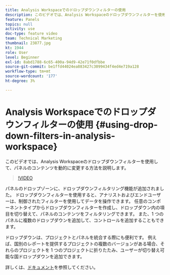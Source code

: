 ```yaml
---
title: Analysis Workspaceでのドロップダウンフィルターの使用
description: このビデオでは、Analysis Workspaceのドロップダウンフィルターを使用して、パネルのコンテンツを動的に変更する方法を説明します。
feature: Panels
topics: null
activity: use
doc-type: feature video
team: Technical Marketing
thumbnail: 23877.jpg
kt: 1944
role: User
level: Beginner
exl-id: 8abd1788-6c65-400a-94d9-42e71f0dfbbe
source-git-commit: be1ffd44024ea883427c3099434f4ed4e719a128
workflow-type: tm+mt
source-wordcount: '177'
ht-degree: 3%

---
```


# Analysis Workspaceでのドロップダウンフィルターの使用 {#using-drop-down-filters-in-analysis-workspace}

このビデオでは、Analysis Workspaceのドロップダウンフィルターを使用して、パネルのコンテンツを動的に変更する方法を説明します。

>[!VIDEO](https://video.tv.adobe.com/v/23877/?quality=12)

パネルのドロップゾーンに、ドロップダウンフィルタリング機能が追加されました。 ドロップダウンフィルターを使用すると、アナリストおよびエンドユーザーは、制御されたフィルターを使用してデータを操作できます。 任意のコンポーネントタイプからドロップダウンフィルターを作成し、ドロップダウン内の項目を切り替えて、パネルのコンテンツをフィルタリングできます。 また、1 つのパネルに複数のドロップダウンを追加して、コントロールを追加することもできます。

ドロップダウンは、プロジェクトとパネルを統合する際にも便利です。 例えば、国別のレポートを提供するプロジェクトの複数のバージョンがある場合、それらのプロジェクトを 1 つのプロジェクトに折りたたみ、ユーザーが切り替え可能な国ドロップダウンを追加できます。

詳しくは、[ドキュメント](https://experienceleague.adobe.com/docs/analytics/analyze/analysis-workspace/panels/panels.html?lang=en)を参照してください。
